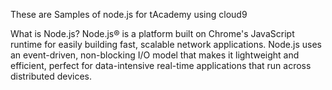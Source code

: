 These are Samples of node.js for tAcademy using cloud9 

What is Node.js?
Node.js® is a platform built on Chrome's JavaScript runtime for easily building fast, scalable network applications. 
Node.js uses an event-driven, non-blocking I/O model 
that makes it lightweight and efficient, perfect for data-intensive real-time applications that run across distributed devices.
